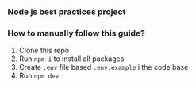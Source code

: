 ### Node js best practices project

### How to manually follow this guide?
1. Clone this repo
1. Run `npm i` to install all packages
1. Create `.env` file based `.env.example` i the code base
1. Run `npm dev`
